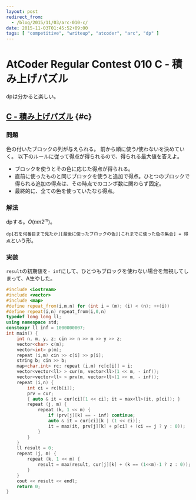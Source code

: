 ```yaml
---
layout: post
redirect_from:
  - /blog/2015/11/03/arc-010-c/
date: 2015-11-03T01:45:52+09:00
tags: [ "competitive", "writeup", "atcoder", "arc", "dp" ]
---
```


# AtCoder Regular Contest 010 C - 積み上げパズル

dpは分かると楽しい。

<!-- more -->

## [C - 積み上げパズル](https://beta.atcoder.jp/contests/arc010/tasks/arc010_3) {#c}

### 問題

色の付いたブロックの列が与えられる。
前から順に使う/使わないを決めていく。
以下のルールに従って得点が得られるので、得られる最大値を答えよ。

-   ブロックを使うとその色に応じた得点が得られる。
-   直前に使ったものと同じブロックを使うと追加で得点。ひとつのブロックで得られる追加の得点は、その時点でのコンボ数に関わらず固定。
-   最終的に、全ての色を使っていたなら得点。


### 解法

dpする。$O(nm2^m)$。

`dp[石を何番目まで見たか][最後に使ったブロックの色][これまでに使った色の集合] = 得点`という形。

### 実装

`result`の初期値を`- inf`にして、ひとつもブロックを使わない場合を無視してしまって、A生やした。

``` c++
#include <iostream>
#include <vector>
#include <map>
#define repeat_from(i,m,n) for (int i = (m); (i) < (n); ++(i))
#define repeat(i,n) repeat_from(i,0,n)
typedef long long ll;
using namespace std;
constexpr ll inf = 1000000007;
int main() {
    int n, m, y, z; cin >> n >> m >> y >> z;
    vector<char> c(m);
    vector<int> p(m);
    repeat (i,m) cin >> c[i] >> p[i];
    string b; cin >> b;
    map<char,int> rc; repeat (i,m) rc[c[i]] = i;
    vector<vector<ll> > cur(m, vector<ll>(1 << m, - inf));
    vector<vector<ll> > prv(m, vector<ll>(1 << m, - inf));
    repeat (i,n) {
        int ci = rc[b[i]];
        prv = cur;
        { auto & it = cur[ci][1 << ci]; it = max<ll>(it, p[ci]); }
        repeat (j, m) {
            repeat (k, 1 << m) {
                if (prv[j][k] == - inf) continue;
                auto & it = cur[ci][k | (1 << ci)];
                it = max(it, prv[j][k] + p[ci] + (ci == j ? y : 0));
            }
        }
    }
    ll result = 0;
    repeat (j, m) {
        repeat (k, 1 << m) {
            result = max(result, cur[j][k] + (k == (1<<m)-1 ? z : 0));
        }
    }
    cout << result << endl;
    return 0;
}
```
